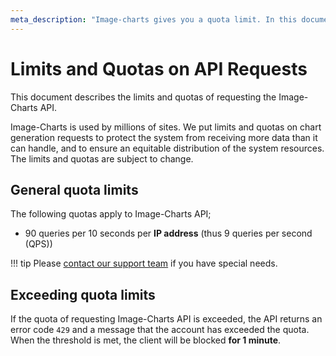 ```yaml
---
meta_description: "Image-charts gives you a quota limit. In this documentation you will find all the information on this subject."
---
```

# Limits and Quotas on API Requests

This document describes the limits and quotas of requesting the Image-Charts API.

Image-Charts is used by millions of sites. We put limits and quotas on chart generation requests to protect the system from receiving more data than it can handle, and to ensure an equitable distribution of the system resources. The limits and quotas are subject to change.


## General quota limits

The following quotas apply to Image-Charts API;

- 90 queries per 10 seconds per **IP address** (thus 9 queries per second (QPS)) 

!!! tip 
    Please [contact our support team](mailto:support@image-charts.com) if you have special needs.


## Exceeding quota limits

If the quota of requesting Image-Charts API is exceeded, the API returns an error code `429` and a message that the account has exceeded the quota. When the threshold is met, the client will be blocked **for 1 minute**. 
